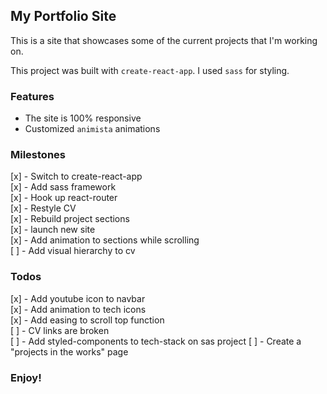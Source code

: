## My Portfolio Site

This is a site that showcases some of the current projects that I'm working on.

This project was built with `create-react-app`.
I used `sass` for styling.

### Features

- The site is 100% responsive
- Customized `animista` animations

### Milestones

[x] - Switch to create-react-app  
[x] - Add sass framework  
[x] - Hook up react-router  
[x] - Restyle CV  
[x] - Rebuild project sections  
[x] - launch new site  
[x] - Add animation to sections while scrolling  
[ ] - Add visual hierarchy to cv

### Todos

[x] - Add youtube icon to navbar  
[x] - Add animation to tech icons  
[x] - Add easing to scroll top function  
[ ] - CV links are broken  
[ ] - Add styled-components to tech-stack on sas project
[ ] - Create a "projects in the works" page

### Enjoy!
